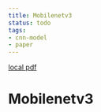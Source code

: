```yaml
---
title: Mobilenetv3
status: todo
tags:
- cnn-model
- paper
---
```


[local pdf](../../../pdfs/mobileNetV3.pdf)

# Mobilenetv3
